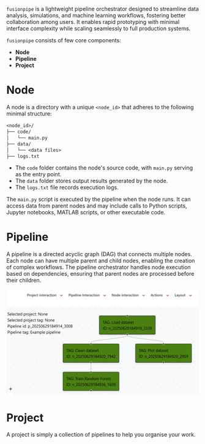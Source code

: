 `fusionpipe` is a lightweight pipeline orchestrator designed to streamline data analysis, simulations, and machine learning workflows, fostering better collaboration among users. It enables rapid prototyping with minimal interface complexity while scaling seamlessly to full production systems.

`fusionpipe` consists of few core components:

- **Node**
- **Pipeline**
- **Project**

# Node
A node is a directory with a unique `<node_id>` that adheres to the following minimal structure:

```
<node_id>/
├── code/
│   └── main.py
├── data/
│   └── <data files>
├── logs.txt
```

- The `code` folder contains the node's source code, with `main.py` serving as the entry point.
- The `data` folder stores output results generated by the node.
- The `logs.txt` file records execution logs.

The `main.py` script is executed by the pipeline when the node runs. It can access data from parent nodes and may include calls to Python scripts, Jupyter notebooks, MATLAB scripts, or other executable code.

# Pipeline
A pipeline is a directed acyclic graph (DAG) that connects multiple nodes. Each node can have multiple parent and child nodes, enabling the creation of complex workflows. The pipeline orchestrator handles node execution based on dependencies, ensuring that parent nodes are processed before their children.

![Pipeline Example](../../images/pipeline_example.jpg)

# Project
A project is simply a collection of pipelines to help you organise your work.